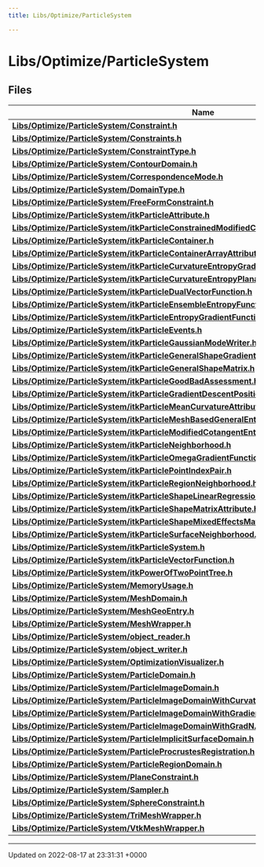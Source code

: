 ```yaml
---
title: Libs/Optimize/ParticleSystem

---
```


# Libs/Optimize/ParticleSystem



## Files

| Name           |
| -------------- |
| **[Libs/Optimize/ParticleSystem/Constraint.h](../Files/Constraint_8h.md#file-constraint.h)**  |
| **[Libs/Optimize/ParticleSystem/Constraints.h](../Files/Constraints_8h.md#file-constraints.h)**  |
| **[Libs/Optimize/ParticleSystem/ConstraintType.h](../Files/ConstraintType_8h.md#file-constrainttype.h)**  |
| **[Libs/Optimize/ParticleSystem/ContourDomain.h](../Files/ContourDomain_8h.md#file-contourdomain.h)**  |
| **[Libs/Optimize/ParticleSystem/CorrespondenceMode.h](../Files/CorrespondenceMode_8h.md#file-correspondencemode.h)**  |
| **[Libs/Optimize/ParticleSystem/DomainType.h](../Files/DomainType_8h.md#file-domaintype.h)**  |
| **[Libs/Optimize/ParticleSystem/FreeFormConstraint.h](../Files/FreeFormConstraint_8h.md#file-freeformconstraint.h)**  |
| **[Libs/Optimize/ParticleSystem/itkParticleAttribute.h](../Files/itkParticleAttribute_8h.md#file-itkparticleattribute.h)**  |
| **[Libs/Optimize/ParticleSystem/itkParticleConstrainedModifiedCotangentEntropyGradientFunction.h](../Files/itkParticleConstrainedModifiedCotangentEntropyGradientFunction_8h.md#file-itkparticleconstrainedmodifiedcotangententropygradientfunction.h)**  |
| **[Libs/Optimize/ParticleSystem/itkParticleContainer.h](../Files/itkParticleContainer_8h.md#file-itkparticlecontainer.h)**  |
| **[Libs/Optimize/ParticleSystem/itkParticleContainerArrayAttribute.h](../Files/itkParticleContainerArrayAttribute_8h.md#file-itkparticlecontainerarrayattribute.h)**  |
| **[Libs/Optimize/ParticleSystem/itkParticleCurvatureEntropyGradientFunction.h](../Files/itkParticleCurvatureEntropyGradientFunction_8h.md#file-itkparticlecurvatureentropygradientfunction.h)**  |
| **[Libs/Optimize/ParticleSystem/itkParticleCurvatureEntropyPlanarConstraint.h](../Files/itkParticleCurvatureEntropyPlanarConstraint_8h.md#file-itkparticlecurvatureentropyplanarconstraint.h)**  |
| **[Libs/Optimize/ParticleSystem/itkParticleDualVectorFunction.h](../Files/itkParticleDualVectorFunction_8h.md#file-itkparticledualvectorfunction.h)**  |
| **[Libs/Optimize/ParticleSystem/itkParticleEnsembleEntropyFunction.h](../Files/itkParticleEnsembleEntropyFunction_8h.md#file-itkparticleensembleentropyfunction.h)**  |
| **[Libs/Optimize/ParticleSystem/itkParticleEntropyGradientFunction.h](../Files/itkParticleEntropyGradientFunction_8h.md#file-itkparticleentropygradientfunction.h)**  |
| **[Libs/Optimize/ParticleSystem/itkParticleEvents.h](../Files/itkParticleEvents_8h.md#file-itkparticleevents.h)**  |
| **[Libs/Optimize/ParticleSystem/itkParticleGaussianModeWriter.h](../Files/itkParticleGaussianModeWriter_8h.md#file-itkparticlegaussianmodewriter.h)**  |
| **[Libs/Optimize/ParticleSystem/itkParticleGeneralShapeGradientMatrix.h](../Files/itkParticleGeneralShapeGradientMatrix_8h.md#file-itkparticlegeneralshapegradientmatrix.h)**  |
| **[Libs/Optimize/ParticleSystem/itkParticleGeneralShapeMatrix.h](../Files/itkParticleGeneralShapeMatrix_8h.md#file-itkparticlegeneralshapematrix.h)**  |
| **[Libs/Optimize/ParticleSystem/itkParticleGoodBadAssessment.h](../Files/itkParticleGoodBadAssessment_8h.md#file-itkparticlegoodbadassessment.h)**  |
| **[Libs/Optimize/ParticleSystem/itkParticleGradientDescentPositionOptimizer.h](../Files/itkParticleGradientDescentPositionOptimizer_8h.md#file-itkparticlegradientdescentpositionoptimizer.h)**  |
| **[Libs/Optimize/ParticleSystem/itkParticleMeanCurvatureAttribute.h](../Files/itkParticleMeanCurvatureAttribute_8h.md#file-itkparticlemeancurvatureattribute.h)**  |
| **[Libs/Optimize/ParticleSystem/itkParticleMeshBasedGeneralEntropyGradientFunction.h](../Files/itkParticleMeshBasedGeneralEntropyGradientFunction_8h.md#file-itkparticlemeshbasedgeneralentropygradientfunction.h)**  |
| **[Libs/Optimize/ParticleSystem/itkParticleModifiedCotangentEntropyGradientFunction.h](../Files/itkParticleModifiedCotangentEntropyGradientFunction_8h.md#file-itkparticlemodifiedcotangententropygradientfunction.h)**  |
| **[Libs/Optimize/ParticleSystem/itkParticleNeighborhood.h](../Files/itkParticleNeighborhood_8h.md#file-itkparticleneighborhood.h)**  |
| **[Libs/Optimize/ParticleSystem/itkParticleOmegaGradientFunction.h](../Files/itkParticleOmegaGradientFunction_8h.md#file-itkparticleomegagradientfunction.h)**  |
| **[Libs/Optimize/ParticleSystem/itkParticlePointIndexPair.h](../Files/itkParticlePointIndexPair_8h.md#file-itkparticlepointindexpair.h)**  |
| **[Libs/Optimize/ParticleSystem/itkParticleRegionNeighborhood.h](../Files/itkParticleRegionNeighborhood_8h.md#file-itkparticleregionneighborhood.h)**  |
| **[Libs/Optimize/ParticleSystem/itkParticleShapeLinearRegressionMatrixAttribute.h](../Files/itkParticleShapeLinearRegressionMatrixAttribute_8h.md#file-itkparticleshapelinearregressionmatrixattribute.h)**  |
| **[Libs/Optimize/ParticleSystem/itkParticleShapeMatrixAttribute.h](../Files/itkParticleShapeMatrixAttribute_8h.md#file-itkparticleshapematrixattribute.h)**  |
| **[Libs/Optimize/ParticleSystem/itkParticleShapeMixedEffectsMatrixAttribute.h](../Files/itkParticleShapeMixedEffectsMatrixAttribute_8h.md#file-itkparticleshapemixedeffectsmatrixattribute.h)**  |
| **[Libs/Optimize/ParticleSystem/itkParticleSurfaceNeighborhood.h](../Files/itkParticleSurfaceNeighborhood_8h.md#file-itkparticlesurfaceneighborhood.h)**  |
| **[Libs/Optimize/ParticleSystem/itkParticleSystem.h](../Files/itkParticleSystem_8h.md#file-itkparticlesystem.h)**  |
| **[Libs/Optimize/ParticleSystem/itkParticleVectorFunction.h](../Files/itkParticleVectorFunction_8h.md#file-itkparticlevectorfunction.h)**  |
| **[Libs/Optimize/ParticleSystem/itkPowerOfTwoPointTree.h](../Files/itkPowerOfTwoPointTree_8h.md#file-itkpoweroftwopointtree.h)**  |
| **[Libs/Optimize/ParticleSystem/MemoryUsage.h](../Files/MemoryUsage_8h.md#file-memoryusage.h)**  |
| **[Libs/Optimize/ParticleSystem/MeshDomain.h](../Files/MeshDomain_8h.md#file-meshdomain.h)**  |
| **[Libs/Optimize/ParticleSystem/MeshGeoEntry.h](../Files/MeshGeoEntry_8h.md#file-meshgeoentry.h)**  |
| **[Libs/Optimize/ParticleSystem/MeshWrapper.h](../Files/MeshWrapper_8h.md#file-meshwrapper.h)**  |
| **[Libs/Optimize/ParticleSystem/object_reader.h](../Files/object__reader_8h.md#file-object-reader.h)**  |
| **[Libs/Optimize/ParticleSystem/object_writer.h](../Files/object__writer_8h.md#file-object-writer.h)**  |
| **[Libs/Optimize/ParticleSystem/OptimizationVisualizer.h](../Files/OptimizationVisualizer_8h.md#file-optimizationvisualizer.h)**  |
| **[Libs/Optimize/ParticleSystem/ParticleDomain.h](../Files/ParticleDomain_8h.md#file-particledomain.h)**  |
| **[Libs/Optimize/ParticleSystem/ParticleImageDomain.h](../Files/ParticleImageDomain_8h.md#file-particleimagedomain.h)**  |
| **[Libs/Optimize/ParticleSystem/ParticleImageDomainWithCurvature.h](../Files/ParticleImageDomainWithCurvature_8h.md#file-particleimagedomainwithcurvature.h)**  |
| **[Libs/Optimize/ParticleSystem/ParticleImageDomainWithGradients.h](../Files/ParticleImageDomainWithGradients_8h.md#file-particleimagedomainwithgradients.h)**  |
| **[Libs/Optimize/ParticleSystem/ParticleImageDomainWithGradN.h](../Files/ParticleImageDomainWithGradN_8h.md#file-particleimagedomainwithgradn.h)**  |
| **[Libs/Optimize/ParticleSystem/ParticleImplicitSurfaceDomain.h](../Files/ParticleImplicitSurfaceDomain_8h.md#file-particleimplicitsurfacedomain.h)**  |
| **[Libs/Optimize/ParticleSystem/ParticleProcrustesRegistration.h](../Files/ParticleProcrustesRegistration_8h.md#file-particleprocrustesregistration.h)**  |
| **[Libs/Optimize/ParticleSystem/ParticleRegionDomain.h](../Files/ParticleRegionDomain_8h.md#file-particleregiondomain.h)**  |
| **[Libs/Optimize/ParticleSystem/PlaneConstraint.h](../Files/PlaneConstraint_8h.md#file-planeconstraint.h)**  |
| **[Libs/Optimize/ParticleSystem/Sampler.h](../Files/Sampler_8h.md#file-sampler.h)**  |
| **[Libs/Optimize/ParticleSystem/SphereConstraint.h](../Files/SphereConstraint_8h.md#file-sphereconstraint.h)**  |
| **[Libs/Optimize/ParticleSystem/TriMeshWrapper.h](../Files/TriMeshWrapper_8h.md#file-trimeshwrapper.h)**  |
| **[Libs/Optimize/ParticleSystem/VtkMeshWrapper.h](../Files/VtkMeshWrapper_8h.md#file-vtkmeshwrapper.h)**  |






-------------------------------

Updated on 2022-08-17 at 23:31:31 +0000
